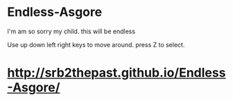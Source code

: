 # Endless-Asgore
I'm am so sorry my child. this will be endless

Use up down left right keys to move around. press Z to select.

# http://srb2thepast.github.io/Endless-Asgore/
